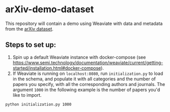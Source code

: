 # arXiv-demo-dataset
This repository will contain a demo using Weaviate with data and metadata from the [arXiv dataset](https://www.kaggle.com/Cornell-University/arxiv).

## Steps to set up:
1. Spin up a default Weaviate instance with docker-compose (see https://www.semi.technology/documentation/weaviate/current/getting-started/installation.html#docker-compose).
2. If Weaviate is running on `localhost:8080`, run `initialization.py` to load in the schema, and populate it with all categories and the number of papers you specify, with all the corresponding authors and journals. The argument `1000` in the following example is the number of papers you'd like to import. 
```bash
python initialization.py 1000
```